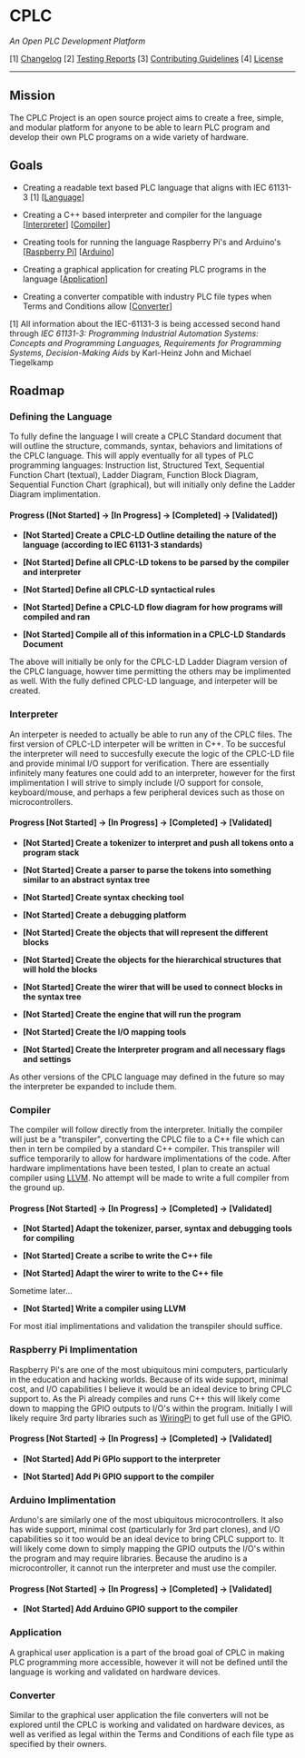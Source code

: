 # CPLC 

*An Open PLC Development Platform*

[1] [Changelog](/CHANGELOG.md) [2] [Testing Reports](/Testing/TESTING.md) [3] [Contributing Guidelines](/CONTRIBUTING.md) [4] [License](/License) 

---

## Mission

The CPLC Project is an open source project aims to create a free, simple, and modular platform for anyone to be able to learn PLC program and develop their own PLC programs on a wide variety of hardware.  


## Goals

+ Creating a readable text based PLC language that aligns with IEC 61131-3 [1] [[Language](#Defining-the-Language)]

+ Creating a C++ based interpreter and compiler for the language [[Interpreter](#Interpreter)] [[Compiler](#Compiler)]

+ Creating tools for running the language Raspberry Pi's and Arduino's [[Raspberry Pi](#Raspberry-Pi-Implimentation)] [[Arduino](#Arduino-Implimentation)]

+ Creating a graphical application for creating PLC programs in the language [[Application](#Application)]

+ Creating a converter compatible with industry PLC file types when Terms and Conditions allow [[Converter](#Converter)]

[1] All information about the IEC-61131-3 is being accessed second hand through *IEC 61131-3: Programming Industrial Automation Systems: Concepts and Programming Languages, Requirements for Programming Systems, Decision-Making Aids* by Karl-Heinz John and Michael Tiegelkamp

## Roadmap

### Defining the Language

To fully define the language I will create a CPLC Standard document that will outline the structure, commands, syntax, behaviors and limitations of the CPLC language. This will apply eventually for all types of PLC programming languages: Instruction list,
Structured Text, Sequential Function Chart (textual), Ladder Diagram, Function Block Diagram, Sequential Function Chart (graphical),  but will initially only define the Ladder Diagram implimentation.

#### Progress ([Not Started] -> [In Progress] -> [Completed] -> [Validated])


+ **[Not Started] Create a CPLC-LD Outline detailing the nature of the language (according to IEC 61131-3 standards)**

+ **[Not Started] Define all CPLC-LD tokens to be parsed by the compiler and interpreter**

+ **[Not Started] Define all CPLC-LD syntactical rules**

+ **[Not Started] Define a CPLC-LD flow diagram for how programs will compiled and ran**

+ **[Not Started] Compile all of this information in a CPLC-LD Standards Document**


The above will initially be only for the CPLC-LD Ladder Diagram version of the CPLC language, howver time permitting the others may be implimented as well. With the fully defined CPLC-LD language, and interpeter will be created.

### Interpreter

An interpeter is needed to actually be able to run any of the CPLC files. The first version of CPLC-LD interpeter will be written in C++. To be succesful the interpreter will need to succesfully execute the logic of the CPLC-LD file and provide minimal I/O support for verification. There are essentially infinitely many features one could add to an interpreter, however for the first implimentation I will strive to simply include I/O support for console, keyboard/mouse, and perhaps a few peripheral devices such as those on microcontrollers. 

#### Progress [Not Started] -> [In Progress] -> [Completed] -> [Validated]

+ **[Not Started] Create a tokenizer to interpret and push all tokens onto a program stack**

+ **[Not Started] Create a parser to parse the tokens into something similar to an abstract syntax tree**

+ **[Not Started] Create syntax checking tool**

+ **[Not Started] Create a debugging platform**

+ **[Not Started] Create the objects that will represent the different blocks**

+ **[Not Started] Create the objects for the hierarchical structures that will hold the blocks**

+ **[Not Started] Create the wirer that will be used to connect blocks in the syntax tree**

+ **[Not Started] Create the engine that will run the program**

+ **[Not Started] Create the I/O mapping tools**

+ **[Not Started] Create the Interpreter program and all necessary flags and settings**

As other versions of the CPLC language may defined in the future so may the interpreter be expanded to include them.

### Compiler

The compiler will follow directly from the interpreter. Initially the compiler will just be a "transpiler", converting the CPLC file to a C++ file which can then in tern be compiled by a standard C++ compiler. This transpiler will suffice temporarily to allow for hardware implimentations of the code. After hardware implimentations have been tested, I plan to create an actual compiler using [LLVM](https://llvm.org/). No attempt will be made to write a full compiler from the ground up.

#### Progress [Not Started] -> [In Progress] -> [Completed] -> [Validated]

+ **[Not Started] Adapt the tokenizer, parser, syntax and debugging tools for compiling**

+ **[Not Started] Create a scribe to write the C++ file**

+ **[Not Started] Adapt the wirer to write to the C++ file**

Sometime later...

+ **[Not Started] Write a compiler using LLVM**

For most itial implimentations and validation the transpiler should suffice.

### Raspberry Pi Implimentation

Raspberry Pi's are one of the most ubiquitous mini computers, particularly in the education and hacking worlds. Because of its wide support, minimal cost, and I/O capabilities I believe it would be an ideal device to bring CPLC support to. As the Pi already compiles and runs C++ this will likely come down to mapping the GPIO outputs to I/O's within the program. Initially I will likely require 3rd party libraries such as [WiringPi](http://wiringpi.com/) to get full use of the GPIO. 

#### Progress [Not Started] -> [In Progress] -> [Completed] -> [Validated]

+ **[Not Started] Add Pi GPIo support to the interpreter**

+ **[Not Started] Add Pi GPIO support to the compiler**

### Arduino Implimentation

Arduno's are similarly one of the most ubiquitous microcontrollers. It also has wide support, minimal cost (particularly for 3rd part clones), and I/O capabilities so it too would be an ideal device to bring CPLC support to. It will likely come down to simply mapping the GPIO outputs the I/O's within the program and may require libraries. Because the arudino is a microcontroller, it cannot run the interpreter and must use the compiler.


#### Progress [Not Started] -> [In Progress] -> [Completed] -> [Validated]

+ **[Not Started] Add Arduino GPIO support to the compiler**

### Application

A graphical user application is a part of the broad goal of CPLC in making PLC programming more accessible, however it will not be defined until the language is working and validated on hardware devices.

### Converter

Similar to the graphical user application the file converters will not be explored until the CPLC is working and validated on hardware devices, as well as verified as legal within the Terms and Conditions of each file type as specified by their owners.





